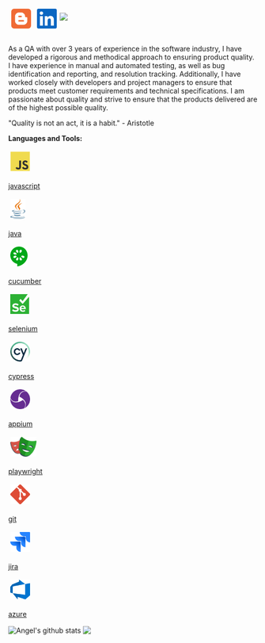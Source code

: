 
<a href="https://www.ingenieriazeros.com/">
<img align="left" src="images/blogger.svg" height="40" style="vertical-align:down; margin:6px" alt="blogger">
</a>
<a href="https://www.linkedin.com/in/angelleoneltorrelopez/">
<img align="left" src="images/linkedin-icon.svg" height="40" style="vertical-align:down; margin:6px" alt="linkedin">
</a>

![](https://visitor-badge.glitch.me/badge?page_id=angelleoneltorrelopez.angelleoneltorrelopez)

<br />

<p> As a QA with over 3 years of experience in the software industry, I have developed a rigorous and methodical approach to ensuring product quality. I have experience in manual and automated testing, as well as bug identification and reporting, and resolution tracking. Additionally, I have worked closely with developers and project managers to ensure that products meet customer requirements and technical specifications. I am passionate about quality and strive to ensure that the products delivered are of the highest possible quality.
</p>
<p>
"Quality is not an act, it is a habit." - Aristotle
</p>

**Languages and Tools:**

<p align="left">
<a href="https://developer.mozilla.org/es/docs/Web/JavaScript">
<img src="images/javascript.svg" height="40" style="vertical-align:down; margin:4px" alt="javascript">
<p>javascript</p>
</a>

<a href="https://www.java.com/">
<img src="images/java.svg" height="40" style="vertical-align:down; margin:4px" alt="java">
<p>java</p>
</a>

<a href="https://cucumber.io/">
<img src="images/cucumber.svg" height="40" style="vertical-align:down; margin:4px" alt="cucumber" />
<p>cucumber</p>
</a>

<a href="https://www.selenium.dev/">
<img src="images/selenium.svg" height="40" style="vertical-align:down; margin:4px" alt="selenium" />
<p>selenium</p>
</a>

<a href="https://www.cypress.io/">
<img src="images/cypress-icon.svg" height="40" style="vertical-align:down; margin:4px" alt="cypress" />
<p>cypress</p>
</a>

<a href="https://appium.io/">
<img src="images/appium.svg" height="40" style="vertical-align:down; margin:4px" alt="appium" />
<p>appium</p>
</a>

<a href="https://playwright.dev/">
<img src="images/playwright.svg" height="40" style="vertical-align:down; margin:4px" alt="playwright" />
<p>playwright</p>
</a>

<a href="https://git-scm.com/">
<img src="images/git-icon.svg" height="40" style="vertical-align:down; margin:4px" alt="git" />
<p>git</p>
</a>

<a href="https://www.atlassian.com/es/software/jira">
<img src="images/jira.svg" height="40" style="vertical-align:down; margin:4px" alt="jira" />
<p>jira</p>
</a>

<a href="https://azure.microsoft.com/es-es/products/devops">
<img src="images/azure-devops.png" height="40" style="vertical-align:down; margin:4px" alt="microsoft azure" />
<p>azure</p>
</a>
</p>

<img align="center" src="https://github-readme-stats.vercel.app/api?username=angelleoneltorrelopez&show_icons=true&include_all_commits=true&theme=buefy&hide_border=true" alt="Angel's github stats" />

<img align="center" src="https://github-readme-stats.vercel.app/api/top-langs/?username=angelleoneltorrelopez&layout=compact&theme=buefy&hide_border=true" />
